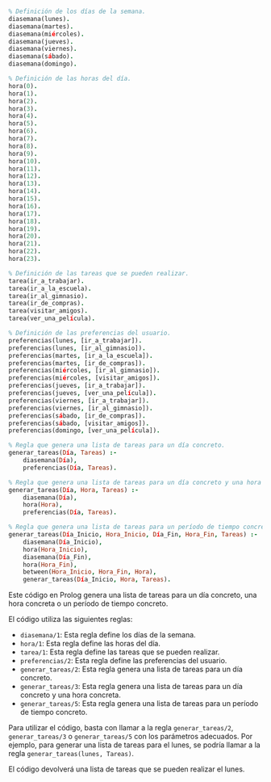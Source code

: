 ```prolog

% Definición de los días de la semana.
diasemana(lunes).
diasemana(martes).
diasemana(miércoles).
diasemana(jueves).
diasemana(viernes).
diasemana(sábado).
diasemana(domingo).

% Definición de las horas del día.
hora(0).
hora(1).
hora(2).
hora(3).
hora(4).
hora(5).
hora(6).
hora(7).
hora(8).
hora(9).
hora(10).
hora(11).
hora(12).
hora(13).
hora(14).
hora(15).
hora(16).
hora(17).
hora(18).
hora(19).
hora(20).
hora(21).
hora(22).
hora(23).

% Definición de las tareas que se pueden realizar.
tarea(ir_a_trabajar).
tarea(ir_a_la_escuela).
tarea(ir_al_gimnasio).
tarea(ir_de_compras).
tarea(visitar_amigos).
tarea(ver_una_película).

% Definición de las preferencias del usuario.
preferencias(lunes, [ir_a_trabajar]).
preferencias(lunes, [ir_al_gimnasio]).
preferencias(martes, [ir_a_la_escuela]).
preferencias(martes, [ir_de_compras]).
preferencias(miércoles, [ir_al_gimnasio]).
preferencias(miércoles, [visitar_amigos]).
preferencias(jueves, [ir_a_trabajar]).
preferencias(jueves, [ver_una_película]).
preferencias(viernes, [ir_a_trabajar]).
preferencias(viernes, [ir_al_gimnasio]).
preferencias(sábado, [ir_de_compras]).
preferencias(sábado, [visitar_amigos]).
preferencias(domingo, [ver_una_película]).

% Regla que genera una lista de tareas para un día concreto.
generar_tareas(Día, Tareas) :-
    diasemana(Día),
    preferencias(Día, Tareas).

% Regla que genera una lista de tareas para un día concreto y una hora concreta.
generar_tareas(Día, Hora, Tareas) :-
    diasemana(Día),
    hora(Hora),
    preferencias(Día, Tareas).

% Regla que genera una lista de tareas para un período de tiempo concreto.
generar_tareas(Día_Inicio, Hora_Inicio, Día_Fin, Hora_Fin, Tareas) :-
    diasemana(Día_Inicio),
    hora(Hora_Inicio),
    diasemana(Día_Fin),
    hora(Hora_Fin),
    between(Hora_Inicio, Hora_Fin, Hora),
    generar_tareas(Día_Inicio, Hora, Tareas).

```

Este código en Prolog genera una lista de tareas para un día concreto, una hora concreta o un período de tiempo concreto.

El código utiliza las siguientes reglas:

* `diasemana/1`: Esta regla define los días de la semana.
* `hora/1`: Esta regla define las horas del día.
* `tarea/1`: Esta regla define las tareas que se pueden realizar.
* `preferencias/2`: Esta regla define las preferencias del usuario.
* `generar_tareas/2`: Esta regla genera una lista de tareas para un día concreto.
* `generar_tareas/3`: Esta regla genera una lista de tareas para un día concreto y una hora concreta.
* `generar_tareas/5`: Esta regla genera una lista de tareas para un período de tiempo concreto.

Para utilizar el código, basta con llamar a la regla `generar_tareas/2`, `generar_tareas/3` o `generar_tareas/5` con los parámetros adecuados. Por ejemplo, para generar una lista de tareas para el lunes, se podría llamar a la regla `generar_tareas(lunes, Tareas)`.

El código devolverá una lista de tareas que se pueden realizar el lunes.